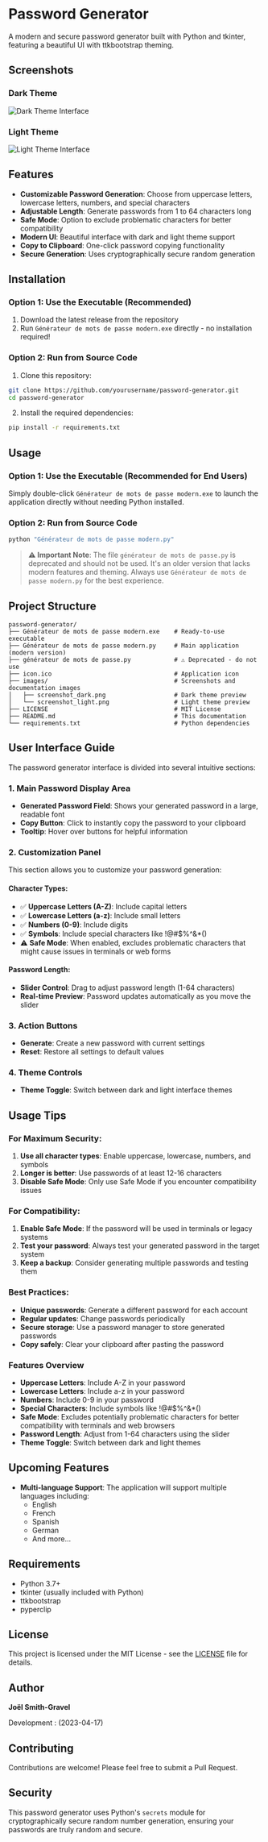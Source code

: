 # Password Generator

A modern and secure password generator built with Python and tkinter, featuring a beautiful UI with ttkbootstrap theming.

## Screenshots

### Dark Theme
![Dark Theme Interface](images/screenshot_dark.png)

### Light Theme
![Light Theme Interface](images/screenshot_light.png)

## Features

- **Customizable Password Generation**: Choose from uppercase letters, lowercase letters, numbers, and special characters
- **Adjustable Length**: Generate passwords from 1 to 64 characters long
- **Safe Mode**: Option to exclude problematic characters for better compatibility
- **Modern UI**: Beautiful interface with dark and light theme support
- **Copy to Clipboard**: One-click password copying functionality
- **Secure Generation**: Uses cryptographically secure random generation

## Installation

### Option 1: Use the Executable (Recommended)
1. Download the latest release from the repository
2. Run `Générateur de mots de passe modern.exe` directly - no installation required!

### Option 2: Run from Source Code
1. Clone this repository:
```bash
git clone https://github.com/yourusername/password-generator.git
cd password-generator
```

2. Install the required dependencies:
```bash
pip install -r requirements.txt
```

## Usage

### Option 1: Use the Executable (Recommended for End Users)
Simply double-click `Générateur de mots de passe modern.exe` to launch the application directly without needing Python installed.

### Option 2: Run from Source Code
```bash
python "Générateur de mots de passe modern.py"
```

> **⚠️ Important Note**: The file `générateur de mots de passe.py` is deprecated and should not be used. It's an older version that lacks modern features and theming. Always use `Générateur de mots de passe modern.py` for the best experience.

## Project Structure

```
password-generator/
├── Générateur de mots de passe modern.exe    # Ready-to-use executable
├── Générateur de mots de passe modern.py     # Main application (modern version)
├── générateur de mots de passe.py            # ⚠️ Deprecated - do not use
├── icon.ico                                  # Application icon
├── images/                                   # Screenshots and documentation images
│   ├── screenshot_dark.png                   # Dark theme preview
│   └── screenshot_light.png                  # Light theme preview
├── LICENSE                                   # MIT License
├── README.md                                 # This documentation
└── requirements.txt                          # Python dependencies
```

## User Interface Guide

The password generator interface is divided into several intuitive sections:

### 1. **Main Password Display Area**
- **Generated Password Field**: Shows your generated password in a large, readable font
- **Copy Button**: Click to instantly copy the password to your clipboard
- **Tooltip**: Hover over buttons for helpful information

### 2. **Customization Panel**
This section allows you to customize your password generation:

#### Character Types:
- ✅ **Uppercase Letters (A-Z)**: Include capital letters
- ✅ **Lowercase Letters (a-z)**: Include small letters  
- ✅ **Numbers (0-9)**: Include digits
- ✅ **Symbols**: Include special characters like !@#$%^&*()
- ⚠️ **Safe Mode**: When enabled, excludes problematic characters that might cause issues in terminals or web forms

#### Password Length:
- **Slider Control**: Drag to adjust password length (1-64 characters)
- **Real-time Preview**: Password updates automatically as you move the slider

### 3. **Action Buttons**
- **Generate**: Create a new password with current settings
- **Reset**: Restore all settings to default values

### 4. **Theme Controls**
- **Theme Toggle**: Switch between dark and light interface themes

## Usage Tips

### For Maximum Security:
1. **Use all character types**: Enable uppercase, lowercase, numbers, and symbols
2. **Longer is better**: Use passwords of at least 12-16 characters
3. **Disable Safe Mode**: Only use Safe Mode if you encounter compatibility issues

### For Compatibility:
1. **Enable Safe Mode**: If the password will be used in terminals or legacy systems
2. **Test your password**: Always test your generated password in the target system
3. **Keep a backup**: Consider generating multiple passwords and testing them

### Best Practices:
- **Unique passwords**: Generate a different password for each account
- **Regular updates**: Change passwords periodically
- **Secure storage**: Use a password manager to store generated passwords
- **Copy safely**: Clear your clipboard after pasting the password

### Features Overview

- **Uppercase Letters**: Include A-Z in your password
- **Lowercase Letters**: Include a-z in your password  
- **Numbers**: Include 0-9 in your password
- **Special Characters**: Include symbols like !@#$%^&*()
- **Safe Mode**: Excludes potentially problematic characters for better compatibility with terminals and web browsers
- **Password Length**: Adjust from 1-64 characters using the slider
- **Theme Toggle**: Switch between dark and light themes

## Upcoming Features

- **Multi-language Support**: The application will support multiple languages including:
  - English
  - French
  - Spanish
  - German
  - And more...

## Requirements

- Python 3.7+
- tkinter (usually included with Python)
- ttkbootstrap
- pyperclip

## License

This project is licensed under the MIT License - see the [LICENSE](LICENSE) file for details.

## Author

**Joël Smith-Gravel**

Development : (2023-04-17)

## Contributing

Contributions are welcome! Please feel free to submit a Pull Request.

## Security

This password generator uses Python's `secrets` module for cryptographically secure random number generation, ensuring your passwords are truly random and secure.